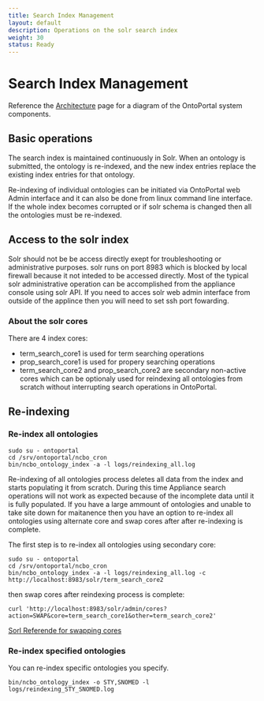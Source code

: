 ```yaml
---
title: Search Index Management
layout: default
description: Operations on the solr search index
weight: 30
status: Ready
---
```


# Search Index Management

Reference the <a href="{{site.baseurl}}/general/architecture_reference">Architecture</a> page 
for a diagram of the OntoPortal system components.

## Basic operations

The search index is maintained continuously in Solr.
When an ontology is submitted, the ontology is re-indexed, 
and the new index entries replace the existing index entries for that ontology.

Re-indexing of individual ontologies can be initiated via OntoPortal web Admin interface and it can also be done from linux command line interface.  If the whole index becomes corrupted or if solr schema is changed then all the ontologies must be re-indexed.

## Access to the solr index
Solr should not be be access directly exept for troubleshooting or administrative purposes. 
solr runs on port 8983 which is blocked by local firewall because it not inteded to be accessed directly.  Most of the typical solr administrative operation can be accomplished from the appliance console using solr API.  If you need to acces solr web admin interface from outside of the applince then you will need to set ssh port fowarding. 

### About the solr cores

There are 4 index cores:
* term_search_core1 is used for term searching operations
* prop_search_core1 is used for propery searching operations
* term_search_core2 and prop_search_core2 are secondary non-active cores which can be optionaly used for reindexing all ontologies from scratch without interrupting search operations in OntoPortal.


## Re-indexing

### Re-index all ontologies

```
sudo su - ontoportal
cd /srv/ontoportal/ncbo_cron
bin/ncbo_ontology_index -a -l logs/reindexing_all.log
```
Re-indexing of all ontologies process deletes all data from the index and starts populating it from scratch.  During this time Appliance search operations will not work as expected because of the incomplete data until it is fully populated.  If you have a large ammount of ontologies and unable to take site down for maitanence then you have an option to re-index all ontologies using alternate core and swap cores after after re-indexing is complete.

The first step is to re-index all ontologies using secondary core:
```
sudo su - ontoportal
cd /srv/ontoportal/ncbo_cron
bin/ncbo_ontology_index -a -l logs/reindexing_all.log -c http://localhost:8983/solr/term_search_core2

```
then swap cores after reindexing process is complete:
```
curl 'http://localhost:8983/solr/admin/cores?action=SWAP&core=term_search_core1&other=term_search_core2'
```
[Sorl Referende for swapping cores](https://lucene.apache.org/solr/guide/8_2/coreadmin-api.html#CoreAdminAPI-Input.4)

 
### Re-index specified ontologies

You can re-index specific ontologies you specify. 

```
bin/ncbo_ontology_index -o STY,SNOMED -l logs/reindexing_STY_SNOMED.log
```








